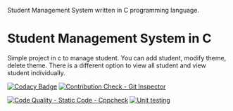 Student Management System written in C programming language. <br> 
<h1>Student Management System in C</h1>
<p>Simple project in c to manage student. You can add student, modify theme, delete theme. There is a different option to view all student and view student individually.
</p>


[![Codacy Badge](https://api.codacy.com/project/badge/Grade/dd9741cd2cd44422ad87695f34ef5297)](https://app.codacy.com/gh/praveenkumarg204/LTTs_Mini_Project_C?utm_source=github.com&utm_medium=referral&utm_content=praveenkumarg204/LTTs_Mini_Project_C&utm_campaign=Badge_Grade_Settings)
[![Contribution Check - Git Inspector](https://github.com/praveenkumarg204/LTTs_Mini_Project_C/actions/workflows/gitinspector.yml/badge.svg)](https://github.com/praveenkumarg204/LTTs_Mini_Project_C/actions/workflows/gitinspector.yml)

[![Code Quality - Static Code - Cppcheck](https://github.com/praveenkumarg204/LTTs_Mini_Project_C/actions/workflows/cppcheck.yml/badge.svg)](https://github.com/praveenkumarg204/LTTs_Mini_Project_C/actions/workflows/cppcheck.yml)
[![Unit testing](https://github.com/praveenkumarg204/LTTs_Mini_Project_C/actions/workflows/unity.yml/badge.svg)](https://github.com/praveenkumarg204/LTTs_Mini_Project_C/actions/workflows/unity.yml)

